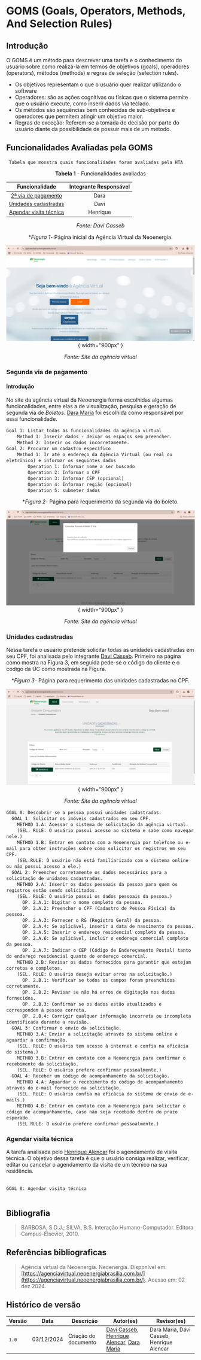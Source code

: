# GOMS (Goals, Operators, Methods, And Selection Rules)

## Introdução 
O GOMS é um método para descrever uma tarefa e o conhecimento do usuário sobre
como realizá-la em termos de objetivos (goals), operadores (operators), métodos (methods)
e regras de seleção (selection rules).

 - Os objetivos representam o que o usuário quer realizar utilizando o software
 - Operadores: são as ações cognitivas ou físicas que o sistema permite que o usuário execute, como inserir dados via teclado.
 - Os métodos são sequências bem conhecidas de sub-objetivos e operadores que permitem atingir um objetivo maior.
 - Regras de exceção: Referem-se a tomada de decisão por parte do usuário diante da possibilidade de possuir mais de um método.


## Funcionalidades Avaliadas pela GOMS
     Tabela que monstra quais funcionalidades foram avaliadas pela HTA

<center>

**Tabela 1** - Funcionalidades avaliadas

 Funcionalidade    |    Integrante Responsável             |  
|:------:|:-------------------------------:|
| [2ª via de pagamento](#segunda-via-de-pagamento) | Dara  |  
| [Unidades cadastradas](#unidades-cadastradas) | Davi |
| [Agendar visita técnica](#agendar-visita-técnica) | Henrique  |


_Fonte: Davi Casseb_

**Figura 1*- Página inicial da Agência Virtual da Neoenergia.

![Página inicial da agência](../../assets/neoenergia_1.jpeg){ width="900px" }

 _Fonte: Site da agência virtual_  

</center>

### Segunda via de pagamento 

#### Introdução 

No site da agência virtual da Neoenergia forma escolhidas algumas funcionalidades, entre elas a de visualização, pesquisa e geração de segunda via de _Boletos_. [Dara Maria](https://github.com/daramariabs) foi escolhida como responsável por essa funcionalidade. 

```
Goal 1: Listar todas as funcionalidades da agência virtual
    Method 1: Inserir dados - deixar os espaços sem preencher.
    Method 2: Inserir os dados incorretamente.
Goal 2: Procurar um cadastro específico
    Method 1: Ir até o endereço da Agência Virtual (ou real ou eletrônico) e informar os seguintes dados
        Operation 1: Informar nome a ser buscado
        Operation 2: Informar o CPF
        Operation 3: Informar CEP (opcional)
        Operation 4: Informar região (opcional)
        Operation 5: submeter dados
```
<center>

**Figura 2*- Página para requerimento da segunda via do boleto.

![Página de segunda via da agência](../../assets/neoenergia_4.jpeg){ width="900px" }

_Fonte: Site da agência virtual_

</center>

### Unidades cadastradas
Nessa tarefa o usuário pretende solicitar todas as unidades cadastradas em seu CPF, foi analisada pelo integrante [Davi Casseb](https://github.com/dcasseb). Primeiro na página como mostra na Figura 3, em seguida pede-se o código do cliente e o código da UC como mostrada na Figura.

<center>

**Figura 3*- Página para requerimento das unidades cadastradas no CPF.

![Página de consulta de unidades consumidoras](../../assets/neoenergia_3.jpeg){ width="900px" }

_Fonte: Site da agência virtual_ 

</center>

```
GOAL 0: Descobrir se a pessoa possui unidades cadastradas.
  GOAL 1: Solicitar os imóveis cadastrados em seu CPF.
    METHOD 1.A: Acessar o sistema de solicitação da agência virtual.
    (SEL. RULE: O usuário possui acesso ao sistema e sabe como navegar nele.)
    METHOD 1.B: Entrar em contato com a Neoenergia por telefone ou e-mail para obter instruções sobre como solicitar os registros em seu CPF.
    (SEL.RULE: O usuário não está familiarizado com o sistema online ou não possui acesso a ele.)
  GOAL 2: Preencher corretamente os dados necessários para a solicitação de unidades cadastradas.
    METHOD 2.A: Inserir os dados pessoais da pessoa para quem os registros estão sendo solicitados.
    (SEL. RULE: O usuário possui os dados pessoais da pessoa.)
      OP. 2.A.1: Digitar o nome completo da pessoa.
      OP. 2.A.2: Preencher o CPF (Cadastro de Pessoa Física) da pessoa.
      OP. 2.A.3: Fornecer o RG (Registro Geral) da pessoa.
      OP. 2.A.4: Se aplicável, inserir a data de nascimento da pessoa.
      OP. 2.A.5: Inserir o endereço residencial completo da pessoa.
      OP. 2.A.6: Se aplicável, incluir o endereço comercial completo da pessoa.
      OP. 2.A.7: Indicar o CEP (Código de Endereçamento Postal) tanto do endereço residencial quanto do endereço comercial.
    METHOD 2.B: Revisar os dados fornecidos para garantir que estejam corretos e completos.
    (SEL. RULE: O usuário deseja evitar erros na solicitação.)
      OP. 2.B.1: Verificar se todos os campos foram preenchidos corretamente.
      OP. 2.B.2: Revisar se não há erros de digitação nos dados fornecidos.
      OP. 2.B.3: Confirmar se os dados estão atualizados e correspondem à pessoa correta.
      OP. 2.B.4: Corrigir qualquer informação incorreta ou incompleta identificada durante a revisão.
  GOAL 3: Confirmar o envio da solicitação.
    METHOD 3.A: Enviar a solicitação através do sistema online e aguardar a confirmação.
    (SEL. RULE: O usuário tem acesso à internet e confia na eficácia do sistema.)
    METHOD 3.B: Entrar em contato com a Neoenergia para confirmar o recebimento da solicitação.
    (SEL. RULE: O usuário prefere confirmar pessoalmente.)
  GOAL 4: Receber um código de acompanhamento da solicitação.
    METHOD 4.A: Aguardar o recebimento do código de acompanhamento através do e-mail fornecido na solicitação.
    (SEL. RULE: O usuário confia na eficácia do sistema de envio de e-mails.)
    METHOD 4.B: Entrar em contato com a Neoenergia para solicitar o código de acompanhamento, caso não seja recebido dentro do prazo esperado.
    (SEL.RULE: O usuário prefere confirmar pessoalmente.)
```

###  Agendar visita técnica

A tarefa analisada pelo [Henrique Alencar](https://github.com/henryqma) foi o agendamento de visita técnica. O objetivo dessa tarefa é que o usuário consiga realizar, verificar, editar ou cancelar o agendamento da visita de um técnico na sua residência.

```

GOAL 0: Agendar visita técnica


```

## Bibliografia
> BARBOSA, S.D.J.; SILVA, B.S. Interação Humano-Computador. Editora Campus-Elsevier, 2010.

## Referências bibliograficas

> Agência virtual da Neoenergia. Neoenergia. Disponível em: [https://agenciavirtual.neoenergiabrasilia.com.br/](https://agenciavirtual.neoenergiabrasilia.com.br/). Acesso em: 02 dez 2024.


## Histórico de versão

| Versão | Data       | Descrição                             | Autor(es)                                       | Revisor(es)             |
| ------ | ---------- | ------------------------------------- | ----------------------------------------------- | ----------------------- |
| `1.0`  | 03/12/2024 | Criação do documento                    | [Davi Casseb](https://github.com/dcasseb), [Henrique Alencar](https://github.com/henryqma), [Dara Maria](https://github.com/daramariabs)      | Dara Maria, Davi Casseb, Henrique Alencar |
